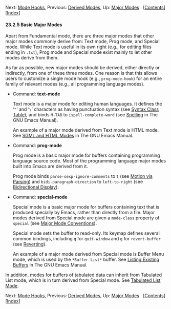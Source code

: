 

Next: [Mode Hooks](Mode-Hooks.html), Previous: [Derived Modes](Derived-Modes.html), Up: [Major Modes](Major-Modes.html)   \[[Contents](index.html#SEC_Contents "Table of contents")]\[[Index](Index.html "Index")]

#### 23.2.5 Basic Major Modes

Apart from Fundamental mode, there are three major modes that other major modes commonly derive from: Text mode, Prog mode, and Special mode. While Text mode is useful in its own right (e.g., for editing files ending in `.txt`), Prog mode and Special mode exist mainly to let other modes derive from them.

As far as possible, new major modes should be derived, either directly or indirectly, from one of these three modes. One reason is that this allows users to customize a single mode hook (e.g., `prog-mode-hook`) for an entire family of relevant modes (e.g., all programming language modes).

*   Command: **text-mode**

    Text mode is a major mode for editing human languages. It defines the ‘`"`’ and ‘`\`’ characters as having punctuation syntax (see [Syntax Class Table](Syntax-Class-Table.html)), and binds `M-TAB` to `ispell-complete-word` (see [Spelling](https://www.gnu.org/software/emacs/manual/html_node/emacs/Spelling.html#Spelling) in The GNU Emacs Manual).

    An example of a major mode derived from Text mode is HTML mode. See [SGML and HTML Modes](https://www.gnu.org/software/emacs/manual/html_node/emacs/HTML-Mode.html#HTML-Mode) in The GNU Emacs Manual.

<!---->

*   Command: **prog-mode**

    Prog mode is a basic major mode for buffers containing programming language source code. Most of the programming language major modes built into Emacs are derived from it.

    Prog mode binds `parse-sexp-ignore-comments` to `t` (see [Motion via Parsing](Motion-via-Parsing.html)) and `bidi-paragraph-direction` to `left-to-right` (see [Bidirectional Display](Bidirectional-Display.html)).

<!---->

*   Command: **special-mode**

    Special mode is a basic major mode for buffers containing text that is produced specially by Emacs, rather than directly from a file. Major modes derived from Special mode are given a `mode-class` property of `special` (see [Major Mode Conventions](Major-Mode-Conventions.html)).

    Special mode sets the buffer to read-only. Its keymap defines several common bindings, including `q` for `quit-window` and `g` for `revert-buffer` (see [Reverting](Reverting.html)).

    An example of a major mode derived from Special mode is Buffer Menu mode, which is used by the `*Buffer List*` buffer. See [Listing Existing Buffers](https://www.gnu.org/software/emacs/manual/html_node/emacs/List-Buffers.html#List-Buffers) in The GNU Emacs Manual.

In addition, modes for buffers of tabulated data can inherit from Tabulated List mode, which is in turn derived from Special mode. See [Tabulated List Mode](Tabulated-List-Mode.html).

Next: [Mode Hooks](Mode-Hooks.html), Previous: [Derived Modes](Derived-Modes.html), Up: [Major Modes](Major-Modes.html)   \[[Contents](index.html#SEC_Contents "Table of contents")]\[[Index](Index.html "Index")]
